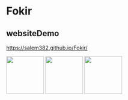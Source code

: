 # Fokir

## websiteDemo

https://salem382.github.io/Fokir/

<a href="#" target="blank"><img align="center" src="../images/html-5.png" height="100" /></a>
<a href="#" target="blank"><img align="center" src="../images/css.png" height="100" /></a>
<a href="#" target="blank"><img align="center" src="../images/js.png" height="100" /></a>